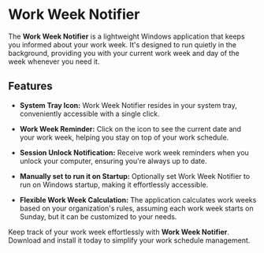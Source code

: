# Work Week Notifier

The **Work Week Notifier** is a lightweight Windows application that keeps you informed about your work week. It's designed to run quietly in the background, providing you with your current work week and day of the week whenever you need it.

## Features

- **System Tray Icon:** Work Week Notifier resides in your system tray, conveniently accessible with a single click.

- **Work Week Reminder:** Click on the icon to see the current date and your work week, helping you stay on top of your work schedule.

- **Session Unlock Notification:** Receive work week reminders when you unlock your computer, ensuring you're always up to date.

- **Manually set to run it on Startup:** Optionally set Work Week Notifier to run on Windows startup, making it effortlessly accessible.

- **Flexible Work Week Calculation:** The application calculates work weeks based on your organization's rules, assuming each work week starts on Sunday, but it can be customized to your needs.

Keep track of your work week effortlessly with **Work Week Notifier**. Download and install it today to simplify your work schedule management.


